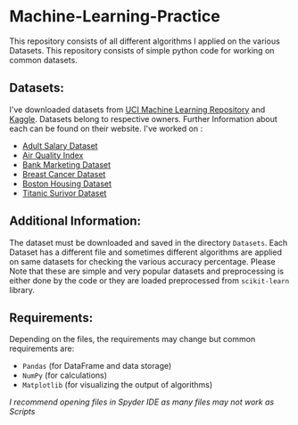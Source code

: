 # Machine-Learning-Practice
This repository consists of all different algorithms I applied on the various Datasets. This repository consists of simple python code for working on common datasets.

## Datasets:

I've downloaded datasets from [UCI Machine Learning Repository](https://archive.ics.uci.edu/ml/index.php) and [Kaggle](https://www.kaggle.com). Datasets belong to respective owners. Further Information about each can be found on their website.
I've worked on :
- [Adult Salary Dataset](https://archive.ics.uci.edu/ml/datasets/Adult)
- [Air Quality Index](https://archive.ics.uci.edu/ml/datasets/Air+quality)
- [Bank Marketing Dataset](https://archive.ics.uci.edu/ml/datasets/Bank+Marketing)
- [Breast Cancer Dataset](https://archive.ics.uci.edu/ml/datasets/Breast+Cancer+Wisconsin+%28Diagnostic%29)
- [Boston Housing Dataset](https://www.kaggle.com/c/boston-housing)
- [Titanic Surivor Dataset](https://www.kaggle.com/c/titanic)

## Additional Information:
The dataset must be downloaded and saved in the directory `Datasets`. Each Dataset has a different file and sometimes different algorithms are applied on same datasets for checking the various accuracy percentage. Please Note that these are simple and very popular datasets and preprocessing is either done by the code or they are loaded preprocessed from `scikit-learn` library.

## Requirements:
Depending on the files, the requirements may change but common requirements are:
- `Pandas` (for DataFrame and data storage)
- `NumPy` (for calculations)
- `Matplotlib` (for visualizing the output of algorithms)

_I recommend opening files in Spyder IDE as many files may not work as Scripts_

